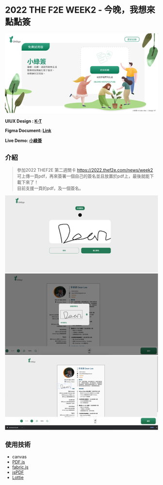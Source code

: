 # 2022 THE F2E WEEK2 - 今晚，我想來點點簽

![image](https://github.com/potatoleee/2022THEF2E_2_GNSign/blob/main/assets/images/readmeImg/GNsing-01.svg)

**UIUX Design : [K-T](https://2022.thef2e.com/users/12061579703802991521)**

**Figma Document: [Link](https://www.figma.com/file/6ZjDFQSrwRy6OUAXDmJNhz/%E5%B0%8F%E7%B6%A0%E7%B0%BD?node-id=0%3A1)**

**Live Demo: [小綠簽](https://potatoleee.github.io/2022THEF2E_2_GNSign/)**

## 介紹
> 參加2022 THEF2E 第二週關卡 https://2022.thef2e.com/news/week2 <br>可上傳一頁pdf，再來簽署一個自己的簽名並且放置於pdf上，最後就能下載下來了！<br>目前支援一頁的pdf，及一個簽名。<br>

![image](https://github.com/potatoleee/2022THEF2E_2_GNSign/blob/main/assets/images/readmeImg/GNsing-02.png)
![image](https://github.com/potatoleee/2022THEF2E_2_GNSign/blob/main/assets/images/readmeImg/GNsing-03.png)
![image](https://github.com/potatoleee/2022THEF2E_2_GNSign/blob/main/assets/images/readmeImg/GNsing-04.png)


## 使用技術 

* canvas
* [PDF.js](https://mozilla.github.io/pdf.js/examples/)
* [fabric.js](http://fabricjs.com/)
* [jsPDF](https://rawgit.com/MrRio/jsPDF/master/docs/index.html)
* [Lottie](https://github.com/airbnb/lottie-web)


